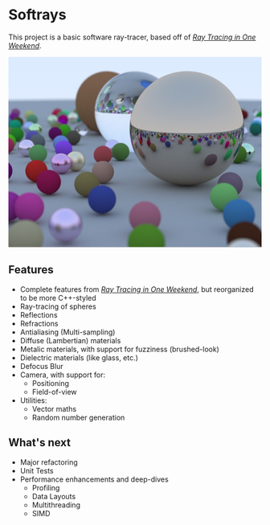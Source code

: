 # Softrays

This project is a basic software ray-tracer,
based off of [_Ray Tracing in One Weekend_](https://raytracing.github.io/books/RayTracingInOneWeekend.html).

![Demo Scene](assets/demo_scene.jpg)

## Features

- Complete features from [_Ray Tracing in One Weekend_](https://raytracing.github.io/books/RayTracingInOneWeekend.html),
  but reorganized to be more C++-styled
- Ray-tracing of spheres
- Reflections
- Refractions
- Antialiasing (Multi-sampling)
- Diffuse (Lambertian) materials
- Metalic materials, with support for fuzziness (brushed-look)
- Dielectric materials (like glass, etc.)
- Defocus Blur
- Camera, with support for:
  - Positioning
  - Field-of-view
- Utilities:
  - Vector maths
  - Random number generation

## What's next

- Major refactoring
- Unit Tests
- Performance enhancements and deep-dives
  - Profiling
  - Data Layouts
  - Multithreading
  - SIMD
